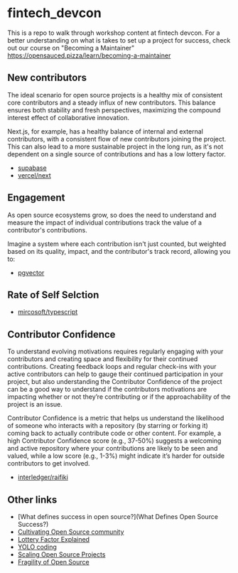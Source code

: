 # fintech_devcon
This is a repo to walk through workshop content at fintech devcon. For a better understanding on what is takes to set up a project for success, check out our course on "Becoming a Maintainer" 
https://opensauced.pizza/learn/becoming-a-maintainer

## New contributors
The ideal scenario for open source projects is a healthy mix of consistent core contributors and a steady influx of new contributors. This balance ensures both stability and fresh perspectives, maximizing the compound interest effect of collaborative innovation.

Next.js, for example, has a healthy balance of internal and external contributors, with a consistent flow of new contributors joining the project. This can also lead to a more sustainable project in the long run, as it's not dependent on a single source of contributions and has a low lottery factor.

- [supabase](https://oss.fyi/sZNF90k)
- [vercel/next](https://oss.fyi/SwYVOsO)

## Engagement
As open source ecosystems grow, so does the need to understand and measure the impact of individual contributions track the value of a contributor's contributions.

Imagine a system where each contribution isn't just counted, but weighted based on its quality, impact, and the contributor's track record, allowing you to:

-  [pgvector](https://oss.fyi/xVSoKm8)

## Rate of Self Selction

- [mircosoft/typescript](https://oss.fyi/NSnggzq)

## Contributor Confidence

To understand evolving motivations requires regularly engaging with your contributors and creating space and flexibility for their continued contributions. Creating feedback loops and regular check-ins with your active contributors can help to gauge their continued participation in your project, but also understanding the Contributor Confidence of the project can be a good way to understand if the contributors motivations are impacting whether or not they’re contributing or if the approachability of the project is an issue.

Contributor Confidence is a metric that helps us understand the likelihood of someone who interacts with a repository (by starring or forking it) coming back to actually contribute code or other content. For example, a high Contributor Confidence score (e.g., 37-50%) suggests a welcoming and active repository where your contributions are likely to be seen and valued, while a low score (e.g., 1-3%) might indicate it’s harder for outside contributors to get involved.

- [interledger/raifiki](https://oss.fyi/rqC9RLn)

## Other links

- [What defines success in open source?](What Defines Open Source Success?)
- [Cultivating Open Source community](https://opensauced.pizza/blog/open-source-community)
- [Lottery Factor Explained](https://opensauced.pizza/blog/Understanding-the-Lottery-Factor)
- [YOLO coding](https://opensauced.pizza/blog/yolo-coder)
- [Scaling Open Source Projects](https://opensauced.pizza/blog/scaling-oss-projects)
- [Fragility of Open Source](https://opensauced.pizza/blog/problems-with-open-source)
